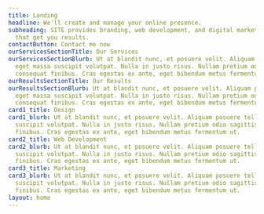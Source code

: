 ```yaml
---
title: Landing
headline: We'll create and manage your online presence.
subheading: SITE provides branding, web development, and digital marketing strategies
  that get you results.
contactButton: Contact me now
ourServicesSectionTitle: Our Services
ourServicesSectionBlurb: Ut at blandit nunc, et posuere velit. Aliquam posuere tellus
  eget massa suscipit volutpat. Nulla in justo risus. Nullam pretium odio sagittis
  consequat finibus. Cras egestas ex ante, eget bibendum metus fermentum ut.
ourResultsSectionTitle: Our Results
ourResultsSectionBlurb: Ut at blandit nunc, et posuere velit. Aliquam posuere tellus
  eget massa suscipit volutpat. Nulla in justo risus. Nullam pretium odio sagittis
  consequat finibus. Cras egestas ex ante, eget bibendum metus fermentum ut.
card1_title: Design
card1_blurb: Ut at blandit nunc, et posuere velit. Aliquam posuere tellus eget massa
  suscipit volutpat. Nulla in justo risus. Nullam pretium odio sagittis consequat
  finibus. Cras egestas ex ante, eget bibendum metus fermentum ut.
card2_title: Web Development
card2_blurb: Ut at blandit nunc, et posuere velit. Aliquam posuere tellus eget massa
  suscipit volutpat. Nulla in justo risus. Nullam pretium odio sagittis consequat
  finibus. Cras egestas ex ante, eget bibendum metus fermentum ut.
card3_title: Marketing
card3_blurb: Ut at blandit nunc, et posuere velit. Aliquam posuere tellus eget massa
  suscipit volutpat. Nulla in justo risus. Nullam pretium odio sagittis consequat
  finibus. Cras egestas ex ante, eget bibendum metus fermentum ut.
layout: home
---
```


